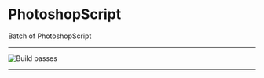 # PhotoshopScript
Batch of PhotoshopScript  
***********************************
![Build passes](https://travis-ci.com/eclisia/PhotoshopScript.svg?branch=main)
***********************************
